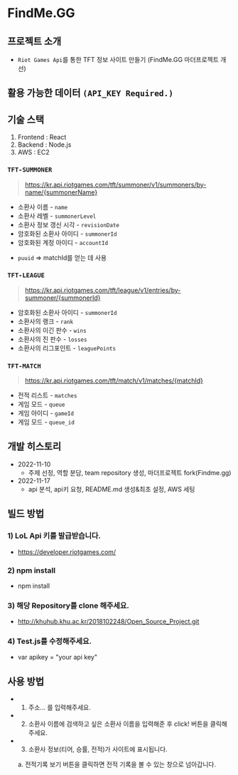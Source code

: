 
# FindMe.GG

## 프로젝트 소개

- `Riot Games Api`를 통한 TFT 정보 사이트 만들기 (FindMe.GG 마더프로젝트 개선)

## 활용 가능한 데이터 `(API_KEY Required.)`

## 기술 스택
  1. Frontend : React
  2. Backend : Node.js
  3. AWS : EC2

### `TFT-SUMMONER`

> https://kr.api.riotgames.com/tft/summoner/v1/summoners/by-name/{summonerName}

- 소환사 이름 - `name`
- 소환사 레벨 - `summonerLevel`
- 소환사 정보 갱신 시각 - `revisionDate`
- 암호화된 소환사 아이디 - `summonerId`
- 암호화된 계정 아이디 - `accountId`
* `puuid` => matchId를 얻는 데 사용

### `TFT-LEAGUE`

> https://kr.api.riotgames.com/tft/league/v1/entries/by-summoner/{summonerId}

- 암호화된 소환사 아이디 - `summonerId`
- 소환사의 랭크 - `rank`
- 소환사의 이긴 판수 - `wins`
- 소환사의 진 판수 - `losses`
- 소환사의 리그포인트 - `leaguePoints`

### `TFT-MATCH`

> https://kr.api.riotgames.com/tft/match/v1/matches/{matchId}

- 전적 리스트 - `matches`
- 게임 모드 - `queue`
- 게임 아이디 - `gameId`
- 게임 모드 - `queue_id`


## 개발 히스토리 
- 2022-11-10
  - 주제 선정, 역할 분담, team repository 생성, 마더프로젝트 fork(Findme.gg)
- 2022-11-17
  - api 분석, api키 요청, README.md 생성&최초 설정, AWS 세팅


## 빌드 방법

### 1) LoL Api 키를 발급받습니다. 

  - https://developer.riotgames.com/

### 2) npm install

  - npm install

### 3) 해당 Repository를 clone 해주세요.

  - http://khuhub.khu.ac.kr/2018102248/Open_Source_Project.git

### 4) Test.js를 수정해주세요.

  - var apikey = "your api key"

## 사용 방법

  - 1) 주소... 를 입력해주세요.

  - 2) 소환사 이름에 검색하고 싶은 소환사 이름을 입력해준 후 click! 버튼을 클릭해주세요.

  - 3) 소환사 정보(티어, 승률, 전적)가 사이트에 표시됩니다.

      a. 전적기록 보기 버튼을 클릭하면 전적 기록을 볼 수 있는 창으로 넘아갑니다.


